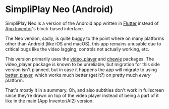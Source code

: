 # SimpliPlay Neo (Android)
SimpliPlay Neo is a version of the Android app written in [Flutter](https://flutter.dev) instead of [App Inventor](https://appinventor.mit.edu/)'s block-based interface.

The Neo version, sadly, is quite buggy to the point where on many platforms other than Android (like iOS and macOS), this app remains unusable due to critical bugs like the video lagging,
controls not actually working, etc.

This version primarily uses the [video_player](https://pub.dev/packages/video_player) and [chewie](https://pub.dev/packages/chewie) packages. The video_player package is known to be 
unreliable, but migration for this side version isn't planned, but in case it happens the app will migrate to using [better_player](https://pub.dev/packages/better_player), which
works much better (get it?) on pretty much *every* platform.

That's mostly it in a summary. Oh, and also subtitles don't work in fullscreen since they're drawn on top of the video player instead of being a part of it like in the main (App Inventor/AI2)
version.
